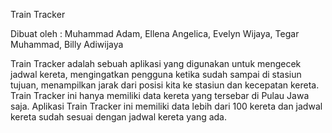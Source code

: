Train Tracker 

Dibuat oleh :
  Muhammad Adam, 
  Ellena Angelica, 
  Evelyn Wijaya, 
  Tegar Muhammad, 
  Billy Adiwijaya
  
Train Tracker adalah sebuah aplikasi yang digunakan untuk mengecek jadwal kereta, mengingatkan pengguna
ketika sudah sampai di stasiun tujuan, menampilkan jarak dari posisi kita ke stasiun dan kecepatan kereta.
Train Tracker ini hanya memiliki data kereta yang tersebar di Pulau Jawa saja. Aplikasi Train Tracker ini 
memiliki data lebih dari 100 kereta dan jadwal kereta sudah sesuai dengan jadwal kereta yang ada. 
